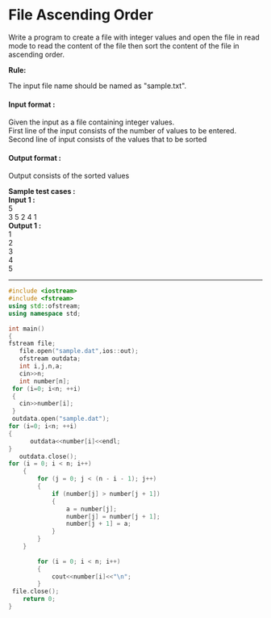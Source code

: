 # File Ascending Order

Write a program to create a file with integer values and open the file in read mode to read the content of the file then sort the content of the file in ascending order.

**Rule:**

The input file name should be named as "sample.txt".



#### Input format :
Given the input as a file containing integer values.
<br>
First line of the input consists of the number of values to be entered.
<br>
Second line of input consists of the values that to be sorted

#### Output format :
Output consists of the sorted values

**Sample test cases :<br>
Input 1 :<br>**
5<br>
3 5 2 4 1<br>
**Output 1 :<br>**
1<br>
2<br>
3<br>
4<br>
5



---------------------------------------------------------------------------------------------------------------------------------------------------------------

```cpp
#include <iostream>
#include <fstream>
using std::ofstream; 
using namespace std;
 
int main()
{
fstream file;
   file.open("sample.dat",ios::out);
   ofstream outdata;
   int i,j,n,a;
   cin>>n;
   int number[n];
 for (i=0; i<n; ++i)
 {
   cin>>number[i];
 }
 outdata.open("sample.dat"); 
for (i=0; i<n; ++i)
{
      outdata<<number[i]<<endl;
}
   outdata.close();
for (i = 0; i < n; i++)
    {
        for (j = 0; j < (n - i - 1); j++)
        {
            if (number[j] > number[j + 1])
            {
                a = number[j];
                number[j] = number[j + 1];
                number[j + 1] = a;
            }
        }
    }
 
        for (i = 0; i < n; i++) 
        {
            cout<<number[i]<<"\n";
        }
 file.close();
    return 0;
}



```
